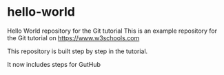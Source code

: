 # hello-world
Hello World repository for the Git tutorial 
This is an example repository for the Git tutorial on https://www.w3schools.com

This repository is built step by step in the tutorial.

It now includes steps for GutHub
